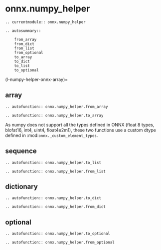 # onnx.numpy_helper

```{eval-rst}
.. currentmodule:: onnx.numpy_helper
```

```{eval-rst}
.. autosummary::

    from_array
    from_dict
    from_list
    from_optional
    to_array
    to_dict
    to_list
    to_optional

```

(l-numpy-helper-onnx-array)=

## array

```{eval-rst}
.. autofunction:: onnx.numpy_helper.from_array
```

```{eval-rst}
.. autofunction:: onnx.numpy_helper.to_array
```

As numpy does not support all the types defined in ONNX (float 8 types, blofat16, int4, uint4, float4e2m1),
these two functions use a custom dtype defined in :mod:`onnx._custom_element_types`.

## sequence

```{eval-rst}
.. autofunction:: onnx.numpy_helper.to_list
```

```{eval-rst}
.. autofunction:: onnx.numpy_helper.from_list
```

## dictionary

```{eval-rst}
.. autofunction:: onnx.numpy_helper.to_dict
```

```{eval-rst}
.. autofunction:: onnx.numpy_helper.from_dict
```

## optional

```{eval-rst}
.. autofunction:: onnx.numpy_helper.to_optional
```

```{eval-rst}
.. autofunction:: onnx.numpy_helper.from_optional
```

